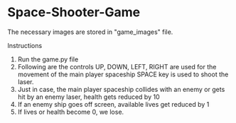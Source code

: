 # Space-Shooter-Game
The necessary images are stored in "game_images" file.

Instructions

1) Run the game.py file
2) Following are the controls
    UP, DOWN, LEFT, RIGHT are used for the movement of the main player spaceship
    SPACE key is used to shoot the laser.
3) Just in case, the main player spaceship collides with an enemy or gets hit by an enemy laser, health gets reduced by 10
4) If an enemy ship goes off screen, available lives get reduced by 1
5) If lives or health become 0, we lose. 
